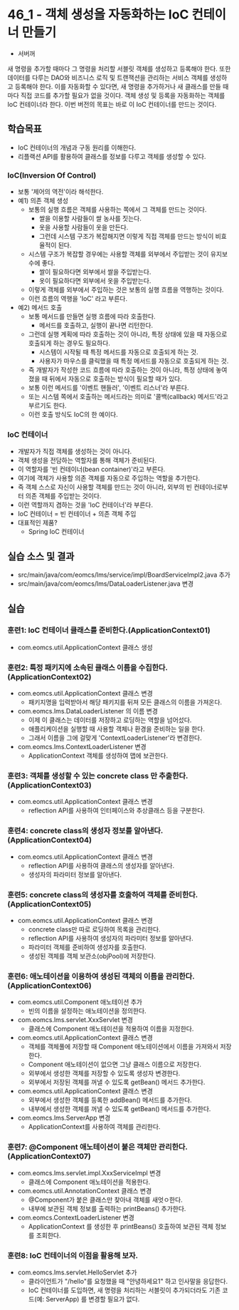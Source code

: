 # 46_1 - 객체 생성을 자동화하는 IoC 컨테이너 만들기
- 서버꺼

새 명령을 추가할 때마다 그 명령을 처리할 서블릿 객체를 생성하고 등록해야 한다.
또한 데이터를 다루는 DAO와 비즈니스 로직 및 트랜잭션을 관리하는 
서비스 객체를 생성하고 등록해야 한다.
이를 자동화할 수 있다면, 
새 명령을 추가하거나 새 클래스를 만들 때 마다 
직접 코드를 추가할 필요가 없을 것이다.
객체 생성 및 등록을 자동화하는 객체를 IoC 컨테이너라 한다.
이번 버전의 목표는 바로 이 IoC 컨테이너를 만드는 것이다.

## 학습목표

- IoC 컨테이너의 개념과 구동 원리를 이해한다.
- 리플랙션 API를 활용하여 클래스를 정보를 다루고 객체를 생성할 수 있다.

### IoC(Inversion Of Control)

- 보통 '제어의 역전'이라 해석한다.
- 예1) 의존 객체 생성
  - 보통의 실행 흐름은 객체를 사용하는 쪽에서 그 객체를 만드는 것이다.
    - 쌀을 이용할 사람들이 쌀 농사를 짓는다.
    - 옷을 사용할 사람들이 옷을 만든다.
    - 그런데 시스템 구조가 복잡해지면 이렇게 직접 객체를 만드는 방식이 비효율적이 된다.
  - 시스템 구조가 복잡할 경우에는 사용할 객체를 외부에서 주입받는 것이 유지보수에 좋다.
    - 쌀이 필요하다면 외부에서 쌀을 주입받는다.
    - 옷이 필요하다면 외부에서 옷을 주입받는다.
  - 이렇게 객체를 외부에서 주입하는 것은 보통의 실행 흐름을 역행하는 것이다.
  - 이런 흐름의 역행을 'IoC' 라고 부른다.
- 예2) 메서드 호출
  - 보통 메서드를 만들면 실행 흐름에 따라 호출한다.
    - 메서드를 호출하고, 실행이 끝나면 리턴한다.
  - 그런데 실행 계획에 따라 호출하는 것이 아니라, 
    특정 상태에 있을 때 자동으로 호출되게 하는 경우도 필요하다.
    - 시스템이 시작될 때 특정 메서드를 자동으로 호출되게 하는 것.
    - 사용자가 마우스를 클릭했을 때 특정 메서드를 자동으로 호출되게 하는 것.
  - 즉 개발자가 작성한 코드 흐름에 따라 호출하는 것이 아니라,
    특정 상태에 놓여졌을 때 뒤에서 자동으로 호출하는 방식이 필요할 때가 있다.
  - 보통 이런 메서드를 '이벤트 핸들러', '이벤트 리스너'라 부른다.
  - 또는 시스템 쪽에서 호출하는 메서드라는 의미로 '콜백(callback) 메서드'라고 부르기도 한다.
  - 이런 호출 방식도 IoC의 한 예이다.

### IoC 컨테이너

- 개발자가 직접 객체를 생성하는 것이 아니다.
- 객체 생성을 전담하는 역할자를 통해 객체가 준비된다.
- 이 역할자를 '빈 컨테이너(bean container)'라고 부른다.
- 여기에 객체가 사용할 의존 객체를 자동으로 주입하는 역할을 추가한다.
- 즉 객체 스스로 자신이 사용할 객체를 만드는 것이 아니라,
  외부의 빈 컨테이너로부터 의존 객체를 주입받는 것이다.
- 이런 역할까지 겸하는 것을 'IoC 컨테이너'라 부른다.
- IoC 컨테이너 = 빈 컨테이너 + 의존 객체 주입
- 대표적인 제품?
  - Spring IoC 컨테이너


## 실습 소스 및 결과

- src/main/java/com/eomcs/lms/service/impl/BoardServiceImpl2.java 추가
- src/main/java/com/eomcs/lms/DataLoaderListener.java 변경

## 실습  

### 훈련1: IoC 컨테이너 클래스를 준비한다.(ApplicationContext01)

- com.eomcs.util.ApplicationContext 클래스 생성

### 훈련2: 특정 패키지에 소속된 클래스 이름을 수집한다.(ApplicationContext02)

- com.eomcs.util.ApplicationContext 클래스 변경
  - 패키지명을 입력받아서 해당 패키지를 뒤져 모든 클래스의 이름을 가져온다.
- com.eomcs.lms.DataLoaderListener 의 이름 변경
  - 이제 이 클래스는 데이터를 저장하고 로딩하는 역할을 넘어섰다.
  - 애플리케이션을 실행할 때 사용할 객체나 환경을 준비하는 일을 한다.
  - 그래서 이름을 그에 걸맞게 'ContextLoaderListener'라 변경한다.
- com.eomcs.lms.ContextLoaderListener 변경
  - ApplicationContext 객체를 생성하여 맵에 보관한다.
  
### 훈련3: 객체를 생성할 수 있는 concrete class 만 추출한다.(ApplicationContext03)
  
- com.eomcs.util.ApplicationContext 클래스 변경
  - reflection API를 사용하여 인터페이스와 추상클래스 등을 구분한다.
  
### 훈련4: concrete class의 생성자 정보를 알아낸다.(ApplicationContext04)
  
- com.eomcs.util.ApplicationContext 클래스 변경
  - reflection API를 사용하여 클래스의 생성자를 알아낸다.
  - 생성자의 파라미터 정보를 알아낸다.
  
### 훈련5: concrete class의 생성자를 호출하여 객체를 준비한다.(ApplicationContext05)
  
- com.eomcs.util.ApplicationContext 클래스 변경
  - concrete class만 따로 로딩하여 목록을 관리한다.
  - reflection API를 사용하여 생성자의 파라미터 정보를 알아낸다.
  - 파라미터 객체를 준비하여 생성자를 호출한다.
  - 생성된 객체를 객체 보관소(objPool)에 저장한다.

### 훈련6: 애노테이션을 이용하여 생성된 객체의 이름을 관리한다.(ApplicationContext06)

- com.eomcs.util.Component 애노테이션 추가
  - 빈의 이름을 설정하는 애노테이션을 정의한다.
- com.eomcs.lms.servlet.XxxServlet 변경
  - 클래스에 Component 애노테이션을 적용하여 이름을 지정한다.
- com.eomcs.util.ApplicationContext 클래스 변경
  - 객체를 객체풀에 저장할 때 Component 애노테이션에서 이름을 가져와서 저장한다.
  - Component 애노테이션이 없으면 그냥 클래스 이름으로 저장한다.
  - 외부에서 생성한 객체를 저장할 수 있도록 생성자 변경한다.
  - 외부에서 저장된 객체를 꺼낼 수 있도록 getBean() 메서드 추가한다.
- com.eomcs.util.ApplicationContext 클래스 변경
  - 외부에서 생성한 객체를 등록한 addBean() 메서드를 추가한다.
  - 내부에서 생성한 객체를 꺼낼 수 있도록 getBean() 메서드를 추가한다.
- com.eomcs.lms.ServerApp 변경
  - ApplicationContext를 사용하여 객체를 관리한다.
  
### 훈련7: @Component 애노테이션이 붙은 객체만 관리한다.(ApplicationContext07)

- com.eomcs.lms.servlet.impl.XxxServiceImpl 변경
	- 클래스에 Component 애노테이션을 적용한다.
- com.eomcs.util.AnnotationContext 클래스 변경
	- @Component가 붙은 클래스만 찾아내 객체를 새엇ㅇ한다.
	- 내부에 보관된 객체 정보를 출력하는 printBeans() 추가한다.
- com.eomcs.ContextLoaderListener 변경
	- ApplicationContext 를 생성한 후 printBeans() 호출하여 보관된 객체 정보를 조회한다.
	
### 훈련8: IoC 컨테이너의 이점을 활용해 보자.

- com.eomcs.lms.servlet.HelloServlet 추가
	- 클라이언트가 "/hello"를 요청했을 때 "안녕하세요1" 하고 인사말을 응답한다.
	- IoC 컨테이너를 도입하면, 새 명령을 처리하는 서블릿이 추가되더라도 
		기존 코드(예: ServerApp) 를 변경할 필요가 없다.
	
  
  
  